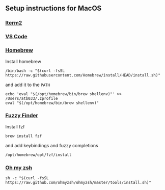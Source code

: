 ## Setup instructions for MacOS

### [Iterm2](https://iterm2.com/)

### [VS Code](https://code.visualstudio.com/docs/setup/mac)

### [Homebrew](https://brew.sh/)

Install homebrew 

```shell
/bin/bash -c "$(curl -fsSL https://raw.githubusercontent.com/Homebrew/install/HEAD/install.sh)"
``` 

and add it to the `PATH`

```shell
echo 'eval "$(/opt/homebrew/bin/brew shellenv)"' >> /Users/atb033/.zprofile
eval "$(/opt/homebrew/bin/brew shellenv)"
```

### [Fuzzy Finder](https://formulae.brew.sh/formula/fzf#default)

Install fzf

```shell
brew install fzf
```

and add keybindings and fuzzy completions

```
/opt/homebrew/opt/fzf/install
```

### [Oh my zsh](https://ohmyz.sh/#install)

```shell
sh -c "$(curl -fsSL https://raw.github.com/ohmyzsh/ohmyzsh/master/tools/install.sh)"
```
